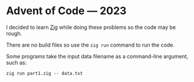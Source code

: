 # Advent of Code — 2023

I decided to learn [Zig](https://ziglang.org) while doing these problems so the code may be rough.

There are no build files so use the `zig run` command to run the code.

Some programs take the input data filename as a command-line argument, such as:

```zig run part1.zig -- data.txt```
